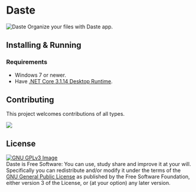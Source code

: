 # Daste
![Daste](https://user-images.githubusercontent.com/23485114/123590844-7b969d80-d800-11eb-9b54-9a54fce3cac8.png)
Organize your files with Daste app.

## Installing & Running

### Requirements
- Windows 7 or newer.
- Have [.NET Core 3.1.14 Desktop Runtime](https://dotnet.microsoft.com/download/dotnet/thank-you/runtime-desktop-3.1.14-windows-x64-installer).

## Contributing
This project welcomes contributions of all types.

![](https://img.shields.io/github/forks/xmha97/Daste?style=for-the-badge)

## License
[![GNU GPLv3 Image](https://www.gnu.org/graphics/gplv3-127x51.png)](http://www.gnu.org/licenses/gpl-3.0.en.html)  
Daste is Free Software: You can use, study share and improve it at your
will. Specifically you can redistribute and/or modify it under the terms of the
[GNU General Public License](https://www.gnu.org/licenses/gpl.html) as
published by the Free Software Foundation, either version 3 of the License, or
(at your option) any later version.  
